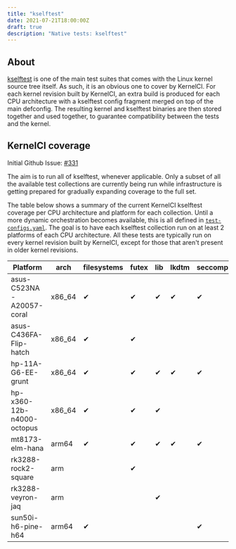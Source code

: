 ```yaml
---
title: "kselftest"
date: 2021-07-21T18:00:00Z
draft: true
description: "Native tests: kselftest"
---
```


## About

[kselftest](https://www.kernel.org/doc/html/latest/dev-tools/kselftest.html) is
one of the main test suites that comes with the Linux kernel source tree
itself.  As such, it is an obvious one to cover by KernelCI.  For each kernel
revision built by KernelCI, an extra build is produced for each CPU
architecture with a kselftest config fragment merged on top of the main
defconfig.  The resulting kernel and kselftest binaries are then stored
together and used together, to guarantee compatibility between the tests and
the kernel.

## KernelCI coverage

Initial Github Issue: [#331](https://github.com/kernelci/kernelci-core/issues/331)

The aim is to run all of kselftest, whenever applicable.  Only a subset of all
the available test collections are currently being run while infrastructure is
getting prepared for gradually expanding coverage to the full set.

The table below shows a summary of the current KernelCI kselftest coverage per
CPU architecture and platform for each collection.  Until a more dynamic
orchestration becomes available, this is all defined in
[`test-configs.yaml`](https://github.com/kernelci/kernelci-core/blob/master/test-configs.yaml).
The goal is to have each kselftest collection run on at least 2 platforms of
each CPU architecture.  All these tests are typically run on every kernel
revision built by KernelCI, except for those that aren't present in older
kernel revisions.

| Platform                  | arch    | filesystems | futex | lib | lkdtm | seccomp |
|---------------------------|---------|-------------|-------|-----|-------|---------|
| asus-C523NA-A20057-coral  | x86\_64 | ✔           | ✔     | ✔   | ✔     | ✔       |
| asus-C436FA-Flip-hatch    | x86\_64 | ✔           | ✔     |     |       |         |
| hp-11A-G6-EE-grunt        | x86\_64 | ✔           | ✔     | ✔   | ✔     | ✔       |
| hp-x360-12b-n4000-octopus | x86\_64 | ✔           | ✔     | ✔   |       |         |
| mt8173-elm-hana           | arm64   | ✔           | ✔     | ✔   | ✔     | ✔       |
| rk3288-rock2-square       | arm     |             | ✔     |     |       |         |
| rk3288-veyron-jaq         | arm     |             |       | ✔   |       |         |
| sun50i-h6-pine-h64        | arm64   | ✔           |       |     |       | ✔       |

